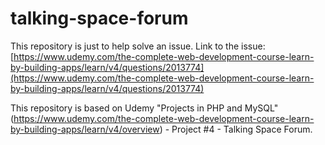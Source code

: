 # talking-space-forum

This repository is just to help solve an issue. Link to the issue: [https://www.udemy.com/the-complete-web-development-course-learn-by-building-apps/learn/v4/questions/2013774](https://www.udemy.com/the-complete-web-development-course-learn-by-building-apps/learn/v4/questions/2013774)

This repository is based on Udemy "Projects in PHP and MySQL" (https://www.udemy.com/the-complete-web-development-course-learn-by-building-apps/learn/v4/overview) - Project #4 - Talking Space Forum.
